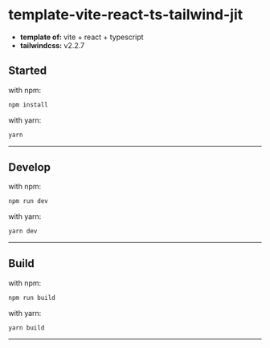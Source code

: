 # template-vite-react-ts-tailwind-jit

- **template of:** vite + react + typescript
- **tailwindcss:** v2.2.7

## Started

with npm:

```bash
npm install
```

with yarn:

```bash
yarn
```

---

## Develop

with npm:

```bash
npm run dev
```

with yarn:

```bash
yarn dev
```

---

## Build

with npm:

```bash
npm run build
```

with yarn:

```bash
yarn build
```

---
